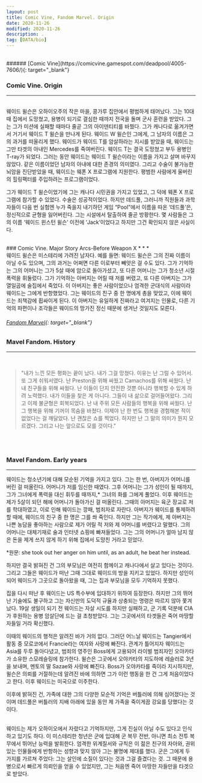 ```yaml
---
layout: post
title: Comic Vine, Fandom Marvel. Origin
date: 2020-11-26
modified: 2020-11-26
description: .
tag: [DATA/bio]
---
```

<br/>
###### [Comic Vine](https://comicvine.gamespot.com/deadpool/4005-7606/){: target="_blank"}
<br/>

### Comic Vine. Origin  
* * * 
<br/>
웨이드 윌슨은 오하이오주의 작은 마을, 콩가루 집안에서 평범하게 태어났다. 
그는 10대 때 집에서 도망쳤고, 용병이 되기로 결심한 때까지 전국을 돌며 군사 훈련을 받았다. 
그는 그가 미션에 실패할 때마다 줄곧 그의 아이덴티티를 바꿨다. 
그가 캐나다로 옮겨가면서 거기서 웨이드 T 윌슨을 만나게 된다. 
웨이드 W 윌슨인 그에게, 그 남자의 이름은 그의 과거를 떠올리게 했다. 
웨이드가 웨이드 T를 암살하라는 지시를 받았을 때, 웨이드는 그만 타겟의 아내인 Mercedes를 죽여버린다.
웨이드 T는 결국 도망쳤고 부두 용병인 T-ray가 되었다. 
그러는 동안 웨이드는 웨이드 T 윌슨이라는 이름을 가지고 살며 바꾸지 않았다. 
같은 이름이었던 남자의 아내에 대한 존경의 의미였다. 그리고 수술이 불가능한 뇌암을 진단받았을 때,
웨이드는 웨폰 X 프로그램에 지원한다. 평범한 사람에게 울버린의 힐링팩터를 주입하려는 프로그램이었다. 
<br/>

그가 웨이드 T 윌슨이었기에 그는 캐나다 시민권을 가지고 있었고, 
그 덕에 웨폰 X 프로그램에 참가할 수 있었다. 수술은 성공적이었다. 
하지만 데드풀, 그러니까 직원들과 과학자들이 다음 번 실험엔 누가 죽을지 내기하던 게임
“Pool”에서 이름을 따온 ‘데드풀’은, 정신적으로 균형을 잃어버린다.
그는 시설에서 탈출하여 줄곧 방황한다. 몇 사람들은 그의 이름 ‘웨이드 윈스턴 윌슨’ 
이전에 ‘Jack’이었다고 하지만 그건 확인되지 않은 사실이다.



<br/>
### Comic Vine. Major Story Arcs-Before Weapon X
* * * 
<br/>
웨이드 윌슨은 미스테리에 가려진 남자다.
예를 들면: 웨이드 윌슨은 그의 진짜 이름이 아닐 수도 있으며, 
그의 과거는 어쩌면 다른 이로부터 빼앗은 걸 수도 있다. 
그가 기억하는 그의 어머니는 그가 5살 때에 암으로 돌아가셨고, 
또 다른 어머니는 그가 청소년 시절 폭력을 휘둘렀다. 
그가 기억하는 아버지는 어릴 때 저를 버렸고, 또 다른 아버지는 그가 열일곱에 술집에서 죽었다. 
이 아버지는 좋은 사람이었으나 엄격한 군대식의 사람이라 웨이드는 그에게 반항했었다. 
그는 웨이드의 친구 중 한 명에게 총을 맞았고, 이에 웨이드는 죄책감에 휩싸이게 된다. 
이 아버지는 유일하게 진짜라고 여겨지는 인물로, 다른 기억의 파편이나 조각들은 
웨이드의 망가진 정신 때문에 생겨난 것일지도 모른다. 

<br/>

###### [Fandom Marvel](https://marvel.fandom.com/wiki/Wade_Wilson_(Earth-616)){: target="_blank"}

### Mavel Fandom. History
* * *
<br/>

> "내가 느낀 모든 평화는 끝이 났다. 내가 그걸 망쳤다. 이유는 난 그럴 수 있어서. 또 그게 쉬워서였다. 난 Preston을 위해 싸웠고 Camachos를 위해 싸웠다. 난 내 친구들을 위해 싸웠다. 난 이들이 단지 안전한 것뿐 아니라 행복할 수 있게 하려 노력했다. 내가 이들을 찾은 게 아니다. 그들이 내 삶으로 걸어들어왔다. 그리고 이제 불균형은 회복되었다. 난 내 주위 모든 사람들의 행복을 위해 싸웠다. 난 그 행복을 위해 기꺼이 목숨을 바쳤다. 이제야 난 한 번도 행복을 경험해본 적이 없었다는 걸 깨달았다. 난 괜찮은 쇼를 찍었다. 하지만 난 그 말의 의미가 뭔지 모르겠다. 그리고 나는 앞으로도 모를 것이다."
<br />
<br />
 
### Mavel Fandom. Early years
* * *

웨이드는 청소년기에 대해 모순된 기억을 가지고 있다. 그는 한 번, 아버지가 어머니를 버린 걸 떠올린다. 어머니가 저를 임신한 때였다. 그후 어머니는 그가 성인이 될 때까지, 그가 그녀에게 폭력을 대신 휘두를 때까지,* 그녀의 화를 그에게 풀었다. 이후 웨이드는 제가 5살이 되던 해에 어머니가 돌아가신 걸 떠올린다. 그때의 아머지는 육군 장교로 저를 학대하였고, 이로 인해 웨이드는 깡패, 범죄자로 자란다. 아버지가 웨이드를 통제하려할 때에, 웨이드의 친구 중 한 명은 그를 쏴 죽인다. 하지만 그는 작가에게, 제 아버지는 나쁜 농담을 좋아하는 사람으로 제가 어릴 적 저와 제 어머니를 버렸다고 말했다. 그의 어머니는 대체기재로 술과 인터넷 쇼핑에 빠져들었다. 그는 그의 어머니가 얼마 남지 않은 돈을 제게 쓰지 않게 하기 위해 집에서 도망친 거라고 믿었다.   

 

*원문: she took out her anger on him until, as an adult, he beat her instead. 

 

하지만 결국 밝혀진 건 그의 부모님은 여전히 함께이고 캐나다에서 살고 있다는 것이다. 그리고 그들은 웨이드가 떠난 그때 그대로 웨이드의 방을 지키고 있었다. 하지만 성인이 되어 웨이드가 그곳으로 돌아왔을 때, 그는 집과 부모님을 모두 기억하지 못했다.  

 

 

 

 

 

 

집을 다시 떠난 후 웨이드는 US 특수부에 입대하기 위하여 등장한다. 하지만 그의 뛰어난 기술에도 불구하고 그는 자신만의 도덕적 규율과 상충되는 명령은 따르지 않아 쫓겨났다. 19살 생일이 되기 전 웨이드는 자살 시도를 하지만 실패하고, 군 기록 덕분에 CIA가 후원하는 용병 암살단에 드는 걸 초청받았다. 그는 그곳에서의 타겟들은 죽어 마땅할 자들일 거라 확신했다.   

 

이때의 웨이드의 행적은 알려진 바가 거의 없다. 그러던 어느날 웨이드는 Tangier에서 활동 중 모로코에서 Francie라는 여자와 사랑에 빠진다. 관계가 틀어지자 웨이드는 Asia를 두루 돌아다녔고, 범죄의 영주인 Boss에게 고용되어 라이벌 범죄자인 오야카타가 소유한 스모레슬링에 참가한다. 윌슨은 그곳에서 오야카타의 지도하에 레슬러로 3년을 보내며, 멘토의 딸 Sazae와 사랑에 빠진다. Boss가 오야카타를 죽이라 지시하지만, 윌슨은 의뢰를 거절하는데 알려진 바에 의하면 그가 이런 행동을 한 건 그게 처음이었다고 한다. 이후 웨이드는 미국으로 이주한다.  


이후에 밝혀진 건, 가족에 대한 그의 다양한 모순적 기억은 버틀러에 의해 심어졌다는 것이며 
데드풀은 버틀러의 지배 아래에 있을 동안 제 가족을 죽이게끔 강요를 당했다는 것이다.  
<br/>

웨이드는 제가 오하이오에서 자랐다고 기억하지만, 그게 진실이 아닐 수도 있다고 인식하고 있기도 하다.
이 미스테리한 청년은 군에 입대해 군 복무 전반, 아니면 최소 전투 복무에서 뛰어난 능력을 발휘한다. 
엄격한 위계질서와 규칙은 이 젊은 친구의 자아와, 권위 있는 인물들에게 반항하는 
성향과 맞지 않아 그는 불명예 제대를 했다. 군은 그에게 두 가지를 가르쳐 주었다:
그는 살인에 소질이 있다는 것과 그걸 즐겼다는 것. 
그 때문에 용병으로서 빠르게 의뢰인을 얻을 수 있었지만, 
그는 처음엔 죽어 마땅한 자들만을 타겟으로 받았다. 

